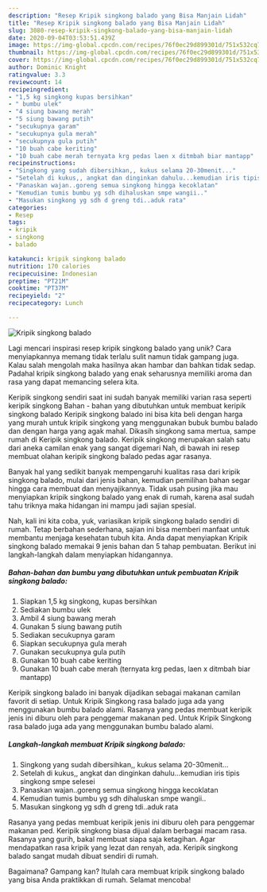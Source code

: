 ```yaml
---
description: "Resep Kripik singkong balado yang Bisa Manjain Lidah"
title: "Resep Kripik singkong balado yang Bisa Manjain Lidah"
slug: 3080-resep-kripik-singkong-balado-yang-bisa-manjain-lidah
date: 2020-09-04T03:53:51.439Z
image: https://img-global.cpcdn.com/recipes/76f0ec29d899301d/751x532cq70/kripik-singkong-balado-foto-resep-utama.jpg
thumbnail: https://img-global.cpcdn.com/recipes/76f0ec29d899301d/751x532cq70/kripik-singkong-balado-foto-resep-utama.jpg
cover: https://img-global.cpcdn.com/recipes/76f0ec29d899301d/751x532cq70/kripik-singkong-balado-foto-resep-utama.jpg
author: Dominic Knight
ratingvalue: 3.3
reviewcount: 14
recipeingredient:
- "1,5 kg singkong kupas bersihkan"
- " bumbu ulek"
- "4 siung bawang merah"
- "5 siung bawang putih"
- "secukupnya garam"
- "secukupnya gula merah"
- "secukupnya gula putih"
- "10 buah cabe keriting"
- "10 buah cabe merah ternyata krg pedas laen x ditmbah biar mantapp"
recipeinstructions:
- "Singkong yang sudah dibersihkan,, kukus selama 20-30menit..."
- "Setelah di kukus,, angkat dan dinginkan dahulu...kemudian iris tipis singkong smpe selesei"
- "Panaskan wajan..goreng semua singkong hingga kecoklatan"
- "Kemudian tumis bumbu yg sdh dihaluskan smpe wangii.."
- "Masukan singkong yg sdh d greng tdi..aduk rata"
categories:
- Resep
tags:
- kripik
- singkong
- balado

katakunci: kripik singkong balado 
nutrition: 170 calories
recipecuisine: Indonesian
preptime: "PT21M"
cooktime: "PT37M"
recipeyield: "2"
recipecategory: Lunch

---
```



![Kripik singkong balado](https://img-global.cpcdn.com/recipes/76f0ec29d899301d/751x532cq70/kripik-singkong-balado-foto-resep-utama.jpg)

Lagi mencari inspirasi resep kripik singkong balado yang unik? Cara menyiapkannya memang tidak terlalu sulit namun tidak gampang juga. Kalau salah mengolah maka hasilnya akan hambar dan bahkan tidak sedap. Padahal kripik singkong balado yang enak seharusnya memiliki aroma dan rasa yang dapat memancing selera kita.

Keripik singkong sendiri saat ini sudah banyak memiliki varian rasa seperti keripik singkong Bahan - bahan yang dibutuhkan untuk membuat keripik singkong balado  Keripik singkong balado ini bisa kita beli dengan harga yang murah untuk kripik singkong yang menggunakan bubuk bumbu balado dan dengan harga yang agak mahal. Dikasih singkong sama mertua, sampe rumah di Keripik singkong balado. Keripik singkong merupakan salah satu dari aneka camilan enak yang sangat digemari Nah, di bawah ini resep membuat olahan keripik singkong balado pedas agar rasanya.

Banyak hal yang sedikit banyak mempengaruhi kualitas rasa dari kripik singkong balado, mulai dari jenis bahan, kemudian pemilihan bahan segar hingga cara membuat dan menyajikannya. Tidak usah pusing jika mau menyiapkan kripik singkong balado yang enak di rumah, karena asal sudah tahu triknya maka hidangan ini mampu jadi sajian spesial.


Nah, kali ini kita coba, yuk, variasikan kripik singkong balado sendiri di rumah. Tetap berbahan sederhana, sajian ini bisa memberi manfaat untuk membantu menjaga kesehatan tubuh kita. Anda dapat menyiapkan Kripik singkong balado memakai 9 jenis bahan dan 5 tahap pembuatan. Berikut ini langkah-langkah dalam menyiapkan hidangannya.

<!--inarticleads1-->

##### Bahan-bahan dan bumbu yang dibutuhkan untuk pembuatan Kripik singkong balado:

1. Siapkan 1,5 kg singkong, kupas bersihkan
1. Sediakan  bumbu ulek
1. Ambil 4 siung bawang merah
1. Gunakan 5 siung bawang putih
1. Sediakan secukupnya garam
1. Siapkan secukupnya gula merah
1. Gunakan secukupnya gula putih
1. Gunakan 10 buah cabe keriting
1. Gunakan 10 buah cabe merah (ternyata krg pedas, laen x ditmbah biar mantapp)


Keripik singkong balado ini banyak dijadikan sebagai makanan camilan favorit di setiap. Untuk Kripik Singkong rasa balado juga ada yang menggunakan bumbu balado alami. Rasanya yang pedas membuat keripik jenis ini diburu oleh para penggemar makanan ped. Untuk Kripik Singkong rasa balado juga ada yang menggunakan bumbu balado alami. 

<!--inarticleads2-->

##### Langkah-langkah membuat Kripik singkong balado:

1. Singkong yang sudah dibersihkan,, kukus selama 20-30menit...
1. Setelah di kukus,, angkat dan dinginkan dahulu...kemudian iris tipis singkong smpe selesei
1. Panaskan wajan..goreng semua singkong hingga kecoklatan
1. Kemudian tumis bumbu yg sdh dihaluskan smpe wangii..
1. Masukan singkong yg sdh d greng tdi..aduk rata


Rasanya yang pedas membuat keripik jenis ini diburu oleh para penggemar makanan ped. Keripik singkong biasa dijual dalam berbagai macam rasa. Rasanya yang gurih, bakal membuat siapa saja ketagihan. Agar mendapatkan rasa kripik yang lezat dan renyah, ada. Keripik singkong balado sangat mudah dibuat sendiri di rumah. 

Bagaimana? Gampang kan? Itulah cara membuat kripik singkong balado yang bisa Anda praktikkan di rumah. Selamat mencoba!
